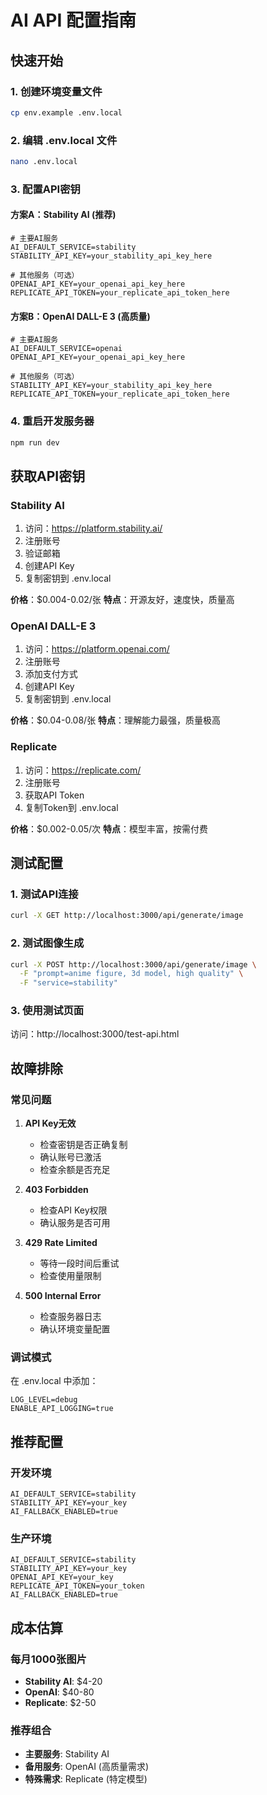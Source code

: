 # AI API 配置指南

## 快速开始

### 1. 创建环境变量文件
```bash
cp env.example .env.local
```

### 2. 编辑 .env.local 文件
```bash
nano .env.local
```

### 3. 配置API密钥

#### 方案A：Stability AI (推荐)
```env
# 主要AI服务
AI_DEFAULT_SERVICE=stability
STABILITY_API_KEY=your_stability_api_key_here

# 其他服务（可选）
OPENAI_API_KEY=your_openai_api_key_here
REPLICATE_API_TOKEN=your_replicate_api_token_here
```

#### 方案B：OpenAI DALL-E 3 (高质量)
```env
# 主要AI服务
AI_DEFAULT_SERVICE=openai
OPENAI_API_KEY=your_openai_api_key_here

# 其他服务（可选）
STABILITY_API_KEY=your_stability_api_key_here
REPLICATE_API_TOKEN=your_replicate_api_token_here
```

### 4. 重启开发服务器
```bash
npm run dev
```

## 获取API密钥

### Stability AI
1. 访问：https://platform.stability.ai/
2. 注册账号
3. 验证邮箱
4. 创建API Key
5. 复制密钥到 .env.local

**价格**：$0.004-0.02/张
**特点**：开源友好，速度快，质量高

### OpenAI DALL-E 3
1. 访问：https://platform.openai.com/
2. 注册账号
3. 添加支付方式
4. 创建API Key
5. 复制密钥到 .env.local

**价格**：$0.04-0.08/张
**特点**：理解能力最强，质量极高

### Replicate
1. 访问：https://replicate.com/
2. 注册账号
3. 获取API Token
4. 复制Token到 .env.local

**价格**：$0.002-0.05/次
**特点**：模型丰富，按需付费

## 测试配置

### 1. 测试API连接
```bash
curl -X GET http://localhost:3000/api/generate/image
```

### 2. 测试图像生成
```bash
curl -X POST http://localhost:3000/api/generate/image \
  -F "prompt=anime figure, 3d model, high quality" \
  -F "service=stability"
```

### 3. 使用测试页面
访问：http://localhost:3000/test-api.html

## 故障排除

### 常见问题

1. **API Key无效**
   - 检查密钥是否正确复制
   - 确认账号已激活
   - 检查余额是否充足

2. **403 Forbidden**
   - 检查API Key权限
   - 确认服务是否可用

3. **429 Rate Limited**
   - 等待一段时间后重试
   - 检查使用量限制

4. **500 Internal Error**
   - 检查服务器日志
   - 确认环境变量配置

### 调试模式

在 .env.local 中添加：
```env
LOG_LEVEL=debug
ENABLE_API_LOGGING=true
```

## 推荐配置

### 开发环境
```env
AI_DEFAULT_SERVICE=stability
STABILITY_API_KEY=your_key
AI_FALLBACK_ENABLED=true
```

### 生产环境
```env
AI_DEFAULT_SERVICE=stability
STABILITY_API_KEY=your_key
OPENAI_API_KEY=your_key
REPLICATE_API_TOKEN=your_token
AI_FALLBACK_ENABLED=true
```

## 成本估算

### 每月1000张图片
- **Stability AI**: $4-20
- **OpenAI**: $40-80
- **Replicate**: $2-50

### 推荐组合
- **主要服务**: Stability AI
- **备用服务**: OpenAI (高质量需求)
- **特殊需求**: Replicate (特定模型)


